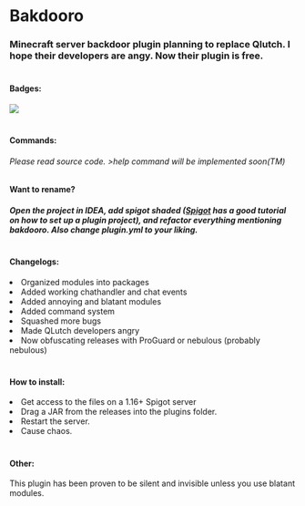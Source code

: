 <h1>Bakdooro</h1>
<h3>Minecraft server backdoor plugin planning to replace Qlutch. I hope their developers are angy. Now their plugin is free.</h3>
<h1></h1>
<h4>Badges:</h4>
<img src="https://img.shields.io/github/downloads/AcaiBerii/Bakdooro/total?color=OOA942&style=flat-square">
<h1></h1>
<h4>Commands:</h4>
<h6>Please read source code. >help command will be implemented soon(TM)</h6>
<h4>Want to rename?</h4>
<h5>Open the project in IDEA, add spigot shaded (<a href="https://www.spigotmc.org/wiki/creating-a-blank-spigot-plugin-in-intellij-idea/">Spigot</a> has a good tutorial on how to set up a plugin project), and refactor everything mentioning bakdooro. Also change plugin.yml to your liking.</h5>
<h1></h1>
<h4>Changelogs:</h4>
<li>Organized modules into packages</li>
<li>Added working chathandler and chat events</li>
<li>Added annoying and blatant modules</li>
<li>Added command system</li>
<li>Squashed more bugs</li>
<li>Made QLutch developers angry</li>
<li>Now obfuscating releases with ProGuard or nebulous (probably nebulous)</li>
<h1></h1>
<h4>How to install:</h4>
<li>Get access to the files on a 1.16+ Spigot server</li>
<li>Drag a JAR from the releases into the plugins folder.</li>
<li>Restart the server.</li>
<li>Cause chaos.</li>
<h1></h1>
<h4>Other:</h4>
This plugin has been proven to be silent and invisible unless you use blatant modules.
